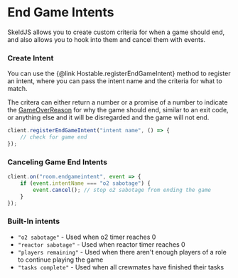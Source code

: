 # End Game Intents
SkeldJS allows you to create custom criteria for when a game should end, and also
allows you to hook into them and cancel them with events.

### Create Intent
You can use the {@link Hostable.registerEndGameIntent} method to register an intent,
where you can pass the intent name and the criteria for what to match.

The critera can either return a number or a promise of a number to indicate the
[GameOverReason](https://github.com/codyphobe/among-us-protocol/blob/master/01_packet_structure/06_enums.md#gameoverreason)
for why the game should end, similar to an exit code, or anything else and
it will be disregarded and the game will not end.

```ts
client.registerEndGameIntent("intent name", () => {
    // check for game end
});
```

### Canceling Game End Intents
```ts
client.on("room.endgameintent", event => {
    if (event.intentName === "o2 sabotage") {
        event.cancel(); // stop o2 sabotage from ending the game
    }
});
```

### Built-In intents
* `"o2 sabotage"` - Used when o2 timer reaches 0
* `"reactor sabotage"` - Used when reactor timer reaches 0
* `"players remaining"` - Used when there aren't enough players of a role to continue
playing the game
* `"tasks complete"` - Used when all crewmates have finished their tasks
